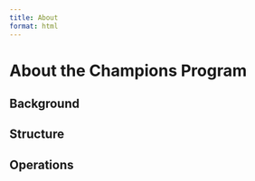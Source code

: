 ```yaml
---
title: About
format: html
---
```


# About the Champions Program

## Background

## Structure

## Operations